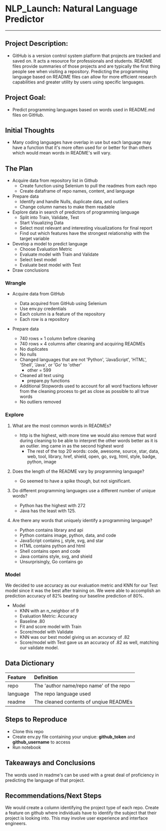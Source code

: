# NLP_Launch: Natural Language Predictor

---

## Project Description:

* GitHub is a version control system platform that projects are tracked and saved on. It acts a resource for professionals and students. README files provide summaries of those projects and are typically the first thing people see when visiting a repository. Predicting the programming language based on README files can allow for more efficient research capabilities and greater utility by users using specific languages.
    
## Project Goal:

* Predict programming languages based on words used in README.md files on GitHub.
    
## Initial Thoughts 

* Many coding languages have overlap in use but each language may have a function that it's more often used for or better for than others which would mean words in README's will vary.
   
## The Plan

* Acquire data from repository list in Github
    * Create function using Selenium to pull the readmes from each repo
    * Create dataframe of repo names, content, and language
* Prepare data
    * Identify and handle Nulls, duplicate data, and outliers
    * Change column names to make them readable
* Explore data in search of predictors of programming language
    * Split into Train, Validate, Test
    * Start Visualizing Data
    * Select most relevant and interesting visualizations for final report
    * Find out which features have the strongest relationship with the target variable
* Develop a model to predict language
    * Choose Evaluation Metric
    * Evaluate model with Train and Validate
    * Select best model
    * Evaluate best model with Test
* Draw conclusions
    

### Wrangle

* Acquire data from GitHub
    * Data acquired from GitHub using Selenium
    * Use env.py credentials
    * Each column is a feature of the repository
    * Each row is a repository

* Prepare data
    * 740 rows × 1 column before cleaning
    * 740 rows × 4 columns after cleaning and acquiring READMEs
    * No duplicates
    * No nulls
    * Changed languages that are not 'Python', 'JavaScript', 'HTML', 'Shell', 'Java', or 'Go' to 'other'
        * other = 599
    * Cleaned all text using
        * prepare.py functions
    * Additional Stopwords used to account for all word fractions leftover from the cleaning process to get as close as possible to all true words
    * No outliers removed

### Explore

1. What are the most common words in READMEs?
    * http is the highest, with more time we would also remove that word during cleaning to be able to interpret the other words better as it is an outlier. img came in as the second highest word
        * The rest of the top 20 words: code, awesome, source, star, data, web, tool, library, href, shield, open, go, svg, html, style, badge, python, image
        
2. Does the length of the README vary by programming language?
    * Go seemed to have a spike though, but not significant.

3. Do different programming languages use a different number of unique words?
    * Python has the highest with 272
    * Java has the least with 125.
 
4. Are there any words that uniquely identify a programming language?
    * Python contains library and api
    * Python contains image, python, data, and code
    * JavaScript contains j, style, svg, and star
    * HTML contains python and html
    * Shell contains open and code
    * Java contains style, svg, and shield
    * Unsurprisingly, Go contains go
    
### Model

We decided to use accuracy as our evaluation metric and KNN for our Test model since it was the best after training on. We were able to accomplish an prediction accuracy of 82% beating our baseline prediction of 80%.

* Model
    * KNN with an n_neighbor of 9
    * Evaluation Metric: Accuracy
    * Baseline .80
    * Fit and score model with Train
    * Score/model with Validate
    * KNN was our best model giving us an accuracy of .82
    * Score/model with Test gave us an accuracy of .82 as well, matching our validate model.
    
    
## Data Dictionary  

| Feature | Definition|
|:--------|:-----------|
|repo| The 'author name/repo name' of the repo|
|language| The repo language used|
|readme| The cleaned contents of unqiue READMEs|

## Steps to Reproduce
* Clone this repo
* Create env.py file containing your unqiue: **github_token** and **github_username** to access
* Run notebook

## Takeaways and Conclusions

The words used in readme's can be used with a great deal of proficiency in predicting the language of that project. 

## Recommendations/Next Steps

We would create a column identifying the project type of each repo. Create a feature on github where individuals have to identify the subject that their project is looking into. This may involve user experience and interface engineers.
